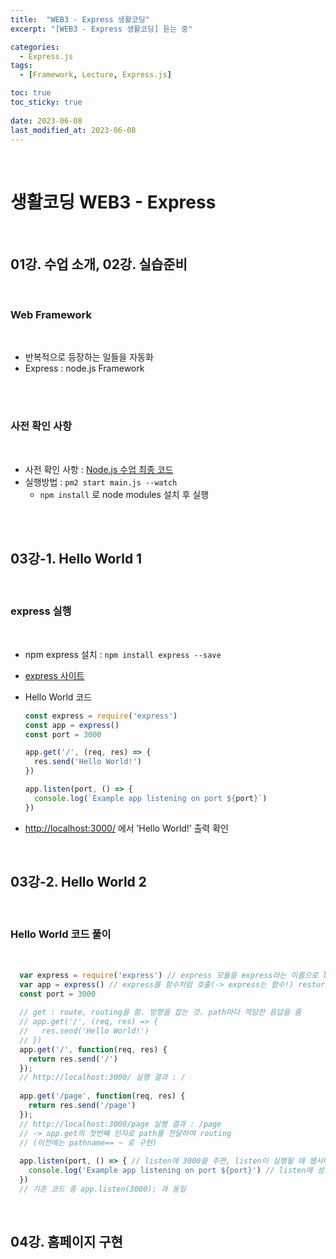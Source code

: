 ```yaml
---
title:  "WEB3 - Express 생활코딩"
excerpt: "[WEB3 - Express 생활코딩] 듣는 중"

categories:
  - Express.js
tags:
  - [Framework, Lecture, Express.js]

toc: true
toc_sticky: true
 
date: 2023-06-08
last_modified_at: 2023-06-08
---
```


<br>

# **생활코딩 WEB3 - Express**

<br>

## **01강. 수업 소개, 02강. 실습준비**

<br>

### **Web Framework**

<br>

- 반복적으로 등장하는 일들을 자동화
- Express : node.js Framework

<br>
<br>

### **사전 확인 사항**

<br>

- 사전 확인 사항 : [Node.js 수업 최종 코드](https://github.com/web-n/Nodejs)
- 실행방법 : `pm2 start main.js --watch`
  - `npm install` 로 node modules 설치 후 실행

<br>
<br>

## **03강-1. Hello World 1**

<br>

### **express 실행**

<br>

- npm express 설치 : `npm install express --save`
- [express 사이트](https://expressjs.com/)
- Hello World 코드
    
    ```javascript
    const express = require('express')
    const app = express()
    const port = 3000
    
    app.get('/', (req, res) => {
      res.send('Hello World!')
    })
    
    app.listen(port, () => {
      console.log(`Example app listening on port ${port}`)
    })
    ```
    
- [http://localhost:3000/](http://localhost:3000/) 에서 ‘Hello World!’ 출력 확인

<br>

## **03강-2. Hello World 2**

<br>

### **Hello World 코드 풀이**

<br>
    
```javascript
  var express = require('express') // express 모듈을 express라는 이름으로 load
  var app = express() // express를 함수처럼 호출(-> express는 함수!) resturn된 값을 app에 넣음. app은 Application 객체
  const port = 3000
  
  // get : route, routing을 함. 방향을 잡는 것. path마다 적당한 응답을 줌
  // app.get('/', (req, res) => {
  //   res.send('Hello World!')
  // })
  app.get('/', function(req, res) {
    return res.send('/')
  });
  // http://localhost:3000/ 실행 결과 : /
    
  app.get('/page', function(req, res) {
    return res.send('/page')
  });
  // http://localhost:3000/page 실행 결과 : /page
  // -> app.get의 첫번째 인자로 path를 전달하여 routing
  // (이전에는 pathname== ~ 로 구현)
    
  app.listen(port, () => { // listen에 3000을 주면, listen이 실행될 때 웹서버가 실행됨
    console.log('Example app listening on port ${port}') // listen에 성공하면 실행
  })
  // 기존 코드 중 app.listen(3000); 과 동일
  ```
    
<br>

## **04강. 홈페이지 구현**